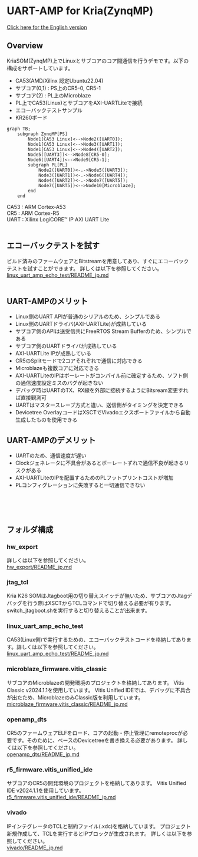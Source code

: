 # UART-AMP for Kria(ZynqMP) 

[Click here for the English version](https://github.com/kern-gt/ZynqMP-UART-AMP-KR260-Ubuntu/blob/main/README.md)

## Overview
KriaSOM(ZynqMP)上でLinuxとサブコアのコア間通信を行うデモです。以下の構成をサポートしています。
* CA53(AMD/Xilinx 認定Ubuntu22.04)
* サブコア(0,1) : PS上のCR5-0, CR5-1
* サブコア(2) : PL上のMicroblaze
* PL上でCA53(Linux)とサブコアをAXI-UARTLiteで接続
* エコーバックテストサンプル
* KR260ボード

```mermaid
graph TB;
    subgraph ZynqMP[PS]
        Node1[CA53 Linux]<-->Node2([UART0]);
        Node1[CA53 Linux]<-->Node3([UART1]);
        Node1[CA53 Linux]<-->Node4([UART2]);
        Node5([UART3])<-->Node8[CR5-0];
        Node6([UART4])<-->Node9[CR5-1];
        subgraph PL[PL]
            Node2([UART0])<-.->Node5([UART3]);
            Node3([UART1])<-.->Node6([UART4]);
            Node4([UART2])<-.->Node7([UART5]);
            Node7([UART5])<-->Node10[Microblaze];
        end
    end
```

CA53 : ARM Cortex-A53  
CR5 : ARM Cortex-R5  
UART : Xilinx LogiCORE™ IP AXI UART Lite
<br><br>
## エコーバックテストを試す
ビルド済みのファームウェアとBitstreamを用意してあり、すぐにエコーバックテストを試すことができます。
詳しくは以下を参照してください。
[linux_uart_amp_echo_test/README_jp.md](https://github.com/kern-gt/ZynqMP-UART-AMP-KR260-Ubuntu/blob/main/linux_uart_amp_echo_test/README_jp.md)
<br><br>

## UART-AMPのメリット
* Linux側のUART APIが普通のシリアルのため、シンプルである
* Linux側のUARTドライバ(AXI-UARTLite)が成熟している
* サブコア側のAPIは送受信共にFreeRTOS Stream Bufferのため、シンプルである
* サブコア側のUARTドライバが成熟している
* AXI-UARTLite IPが成熟している
* CR5のSplitモードで2コアそれぞれで通信に対応できる
* Microblazeも複数コアに対応できる
* AXI-UARTLiteのIPはボーレートがコンパイル前に確定するため、ソフト側の通信速度設定ミスのバグが起きない
* デバッグ時はUARTのTX、RX線を外部に接続するようにBitsream変更すれば直接観測可
* UARTはマスタースレーブ方式と違い、送信側がタイミングを決定できる
* Devicetree OverlayコードはXSCTでVivadoエクスポートファイルから自動生成したものを使用できる

## UART-AMPのデメリット
* UARTのため、通信速度が遅い
* Clockジェネレータに不具合があるとボーレートずれで通信不良が起きるリスクがある
* AXI-UARTLiteのIPを配置するためのPLフットプリントコストが増加
* PLコンフィグレーションに失敗すると一切通信できない

<br><br><br>
## フォルダ構成
### hw_export
詳しくは以下を参照してください。  
[hw_export/README_jp.md](https://github.com/kern-gt/ZynqMP-UART-AMP-KR260-Ubuntu/blob/main/hw_export/README_jp.md)

### jtag_tcl
Kria K26 SOMはJtagboot用の切り替えスイッチが無いため、サブコアのJtagデバッグを行う際はXSCTからTCLコマンドで切り替える必要が有ります。
switch_jtagboot.shを実行すると切り替えることが出来ます。

### linux_uart_amp_echo_test
CA53(Linux側)で実行するための、エコーバックテストコードを格納してあります。詳しくは以下を参照してください。  
[linux_uart_amp_echo_test/README_jp.md](https://github.com/kern-gt/ZynqMP-UART-AMP-KR260-Ubuntu/blob/main/linux_uart_amp_echo_test/README_jp.md)

### microblaze_firmware.vitis_classic
サブコアのMicroblazeの開発環境のプロジェクトを格納してあります。
Vitis Classic v2024.1.1を使用しています。
Vitis Unified IDEでは、デバッグに不具合が出たため、MicroblazeのみClassic版を利用しています。  
[microblaze_firmware.vitis_classic/README_jp.md](https://github.com/kern-gt/ZynqMP-UART-AMP-KR260-Ubuntu/blob/main/microblaze_firmware.vitis_classic/README_jp.md)

### openamp_dts
CR5のファームウェアELFをロード、コアの起動・停止管理にremoteprocが必要です。そのために、ベースのDevicetreeを書き換える必要があります。
詳しくは以下を参照してください。  
[openamp_dts/README_jp.md](https://github.com/kern-gt/ZynqMP-UART-AMP-KR260-Ubuntu/blob/main/openamp_dts/README_jp.md)

### r5_firmware.vitis_unified_ide
サブコアのCR5の開発環境のプロジェクトを格納してあります。
Vitis Unified IDE v2024.1.1を使用しています。  
[r5_firmware.vitis_unified_ide/README_jp.md](https://github.com/kern-gt/ZynqMP-UART-AMP-KR260-Ubuntu/blob/main/r5_firmware.vitis_unified_ide/README_jp.md)

### vivado
IPインテグレータのTCLと制約ファイル(.xdc)を格納しています。
プロジェクト新規作成して、TCLを実行するとIPブロックが生成されます。
詳しくは以下を参照してください。  
[vivado/README_jp.md](https://github.com/kern-gt/ZynqMP-UART-AMP-KR260-Ubuntu/blob/main/vivado/README_jp.md)